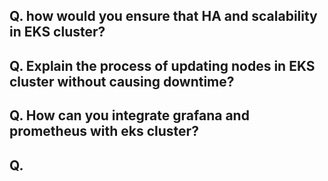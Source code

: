 ## Q. how would you ensure that HA and scalability in EKS cluster?

## Q. Explain the process of updating nodes in EKS cluster without causing downtime?

## Q. How can you integrate grafana and prometheus with eks cluster?

## Q. 

